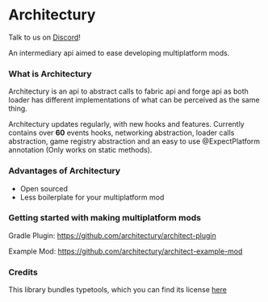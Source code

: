 # Architectury
Talk to us on [Discord](https://discord.gg/C2RdJDpRBP)!

An intermediary api aimed to ease developing multiplatform mods.

### What is Architectury
Architectury is an api to abstract calls to fabric api and forge api as both loader has different implementations of what can be perceived as the same thing.

Architectury updates regularly, with new hooks and features. Currently contains over **60** events hooks, networking abstraction, loader calls abstraction, game registry abstraction and an easy to use @ExpectPlatform annotation (Only works on static methods).

### Advantages of Architectury
- Open sourced
- Less boilerplate for your multiplatform mod

### Getting started with making multiplatform mods
Gradle Plugin: https://github.com/architectury/architect-plugin

Example Mod: https://github.com/architectury/architect-example-mod

### Credits
This library bundles typetools, which you can find its license [here](https://github.com/jhalterman/typetools/blob/master/LICENSE.txt "")
